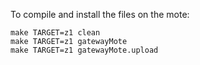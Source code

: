 

To compile and install the files on the mote:

	make TARGET=z1 clean
	make TARGET=z1 gatewayMote
	make TARGET=z1 gatewayMote.upload

